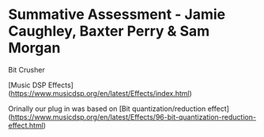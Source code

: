 # Summative Assessment - Jamie Caughley, Baxter Perry & Sam Morgan

Bit Crusher

[Music DSP Effects] (https://www.musicdsp.org/en/latest/Effects/index.html)

Orinally our plug in was based on [Bit quantization/reduction effect] (https://www.musicdsp.org/en/latest/Effects/96-bit-quantization-reduction-effect.html)

